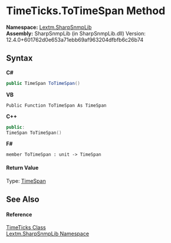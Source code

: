 # TimeTicks.ToTimeSpan Method 
 

**Namespace:**&nbsp;<a href="N_Lextm_SharpSnmpLib">Lextm.SharpSnmpLib</a><br />**Assembly:**&nbsp;SharpSnmpLib (in SharpSnmpLib.dll) Version: 12.4.0+601762d0e653a71ebb69af963204dfbfb6c26b74

## Syntax

**C#**<br />
``` C#
public TimeSpan ToTimeSpan()
```

**VB**<br />
``` VB
Public Function ToTimeSpan As TimeSpan
```

**C++**<br />
``` C++
public:
TimeSpan ToTimeSpan()
```

**F#**<br />
``` F#
member ToTimeSpan : unit -> TimeSpan 

```


#### Return Value
Type: <a href="https://docs.microsoft.com/dotnet/api/system.timespan" target="_blank" rel="noopener noreferrer">TimeSpan</a>

## See Also


#### Reference
<a href="T_Lextm_SharpSnmpLib_TimeTicks">TimeTicks Class</a><br /><a href="N_Lextm_SharpSnmpLib">Lextm.SharpSnmpLib Namespace</a><br />